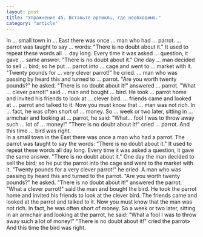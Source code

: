```yaml
---
layout: post
title: "Упражнение 45. Вставьте артикль, где необходимо."
category: "article"
---
```

<section class="question">
In ... small town in ... East there was once ... man who had ... parrot. ... parrot was taught to say ... words: "There is no doubt about it." It used to repeat these words all ... day long. Every time it was asked ... question, it gave ... same answer. "There is no doubt about it." One day ... man decided to sell ... bird; so he put ... parrot into ... cage and went to ... market with it. "Twenty pounds for ... very clever parrot!" he cried. ... man who was passing by heard this and turned to ... parrot. "Are you worth twenty pounds?" he asked. "There is no doubt about it!"
answered ... parrot. "What ... clever parrot!" said ... man and bought ... bird. He took ... parrot home and invited his friends to look at ... clever bird. ... friends came and looked at ... parrot and talked to it. Now you must know that ... man was not rich. In ... fact, he was often short of ... money. So ... week or two later, sitting in ... armchair and looking at ... parrot, he said: "What... fool I was to throw away such ... lot of ... money!" "There is no doubt about it!" cried ... parrot. And this time ... bird was right.
</section>

<section class="answer">
In a small town in the East there was once a man who had a parrot. The parrot was taught to say the words: "There is no doubt about it." It used to repeat these words all day long. Every time it was asked a question, it gave the same answer. "There is no doubt about it." One day the man decided to sell the bird; so he put the parrot into the cage and went to the market with it. "Twenty pounds for a very clever parrot!" he cried. A man who was passing by heard this and turned to the parrot. "Are you worth twenty pounds?" he asked. "There is no doubt about it!" answered the parrot. "What a clever parrot!" said the man and bought the bird. He took the parrot home and invited his friends to look at the clever bird. The friends came and looked at the parrot and talked to it. Now you must know that the man was not rich. In fact, he was often short of money. So a week or two later, sitting in an armchair and looking at the parrot, he said: "What a fool I was to throw away such a lot of money!" "There is no doubt about it!" cried the parrot» And this time the bird was right.
</section>